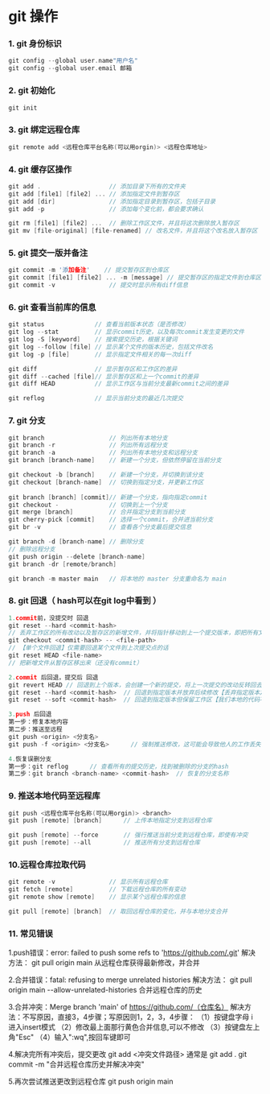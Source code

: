 # git 操作
### 1. git 身份标识
```c
git config --global user.name"用户名"
git config --global user.email 邮箱
```

### 2. git 初始化
``` python
git init
```

### 3. git 绑定远程仓库
```c
git remote add <远程仓库平台名称(可以用orgin)> <远程仓库地址>
```
### 4. git 缓存区操作
```c
git add .     				// 添加目录下所有的文件夹
git add [file1] [file2] ... // 添加指定文件到暂存区
git add [dir]  				// 添加指定目录到暂存区，包括子目录
git add -p					// 添加每个变化前，都会要求确认

git rm [file1] [file2] ...	// 删除工作区文件，并且将这次删除放入暂存区
git mv [file-original] [file-renamed] // 改名文件，并且将这个改名放入暂存区
```
### 5. git 提交一版并备注
```c
git commit -m '添加备注'	// 提交暂存区到仓库区
git commit [file1] [file2] ... -m [message]	// 提交暂存区的指定文件到仓库区
git commit -v				// 提交时显示所有diff信息
```
### 6. git 查看当前库的信息
```c
git status				// 查看当前版本状态（是否修改）
git log --stat			// 显示commit历史，以及每次commit发生变更的文件
git log -S [keyword]	// 搜索提交历史，根据关键词
git log --follow [file]	// 显示某个文件的版本历史，包括文件改名
git log -p [file]		// 显示指定文件相关的每一次diff

git diff				// 显示暂存区和工作区的差异
git diff --cached [file]// 显示暂存区和上一个commit的差异
git diff HEAD			// 显示工作区与当前分支最新commit之间的差异

git reflog				// 显示当前分支的最近几次提交
```
### 7. git 分支
```c
git branch					// 列出所有本地分支
git branch -r				// 列出所有远程分支
git branch -a				// 列出所有本地分支和远程分支
git branch [branch-name]	// 新建一个分支，但依然停留在当前分支

git checkout -b [branch]	// 新建一个分支，并切换到该分支
git checkout [branch-name]	// 切换到指定分支，并更新工作区
    
git branch [branch] [commit]// 新建一个分支，指向指定commit
git checkout -				// 切换到上一个分支
git merge [branch]			// 合并指定分支到当前分支
git cherry-pick [commit] 	// 选择一个commit，合并进当前分支
git br -v					// 查看各个分支最后提交信息

git branch -d [branch-name]	// 删除分支
// 删除远程分支
git push origin --delete [branch-name]	
git branch -dr [remote/branch]			

git branch -m master main  	// 将本地的 master 分支重命名为 main

```
### 8. git 回退（ hash可以在git log中看到 ）
```c
1.commit前，没提交时 回退
git reset --hard <commit-hash> 	
// 丢弃工作区的所有改动以及暂存区的新增文件，并将指针移动到上一个提交版本，即把所有文件恢复至上一个提交点。【回退整个工程】
git checkout <commit-hash> -- <file-path>
// 【单个文件回退】仅需要回退某个文件到上次提交点的话
git reset HEAD <file-name>
// 把新增文件从暂存区移出来（还没有commit）

2.commit 后回退，提交后 回退
git revert HEAD	// 回退到上个版本，会创建一个新的提交，将上一次提交的改动反转回去
git reset --hard <commit-hash>	// 回退到指定版本并放弃后续修改【丢弃指定版本之后的所有提交，并将指针移动到指定版本】
git reset --soft <commit-hash>	// 回退到指定版本但保留工作区【我们本地的代码不会跟着回退，我们可以基于目前的代码改完后再次提交。】

3.push 后回退
第一步：修复本地内容
第二步：推送至远程
git push <origin> <分支名>
git push -f <origin> <分支名>		// 强制推送修改，这可能会导致他人的工作丢失

4.恢复误删分支
第一步：git reflog		// 查看所有的提交历史，找到被删除的分支的hash
第二步：git branch <branch-name> <commit-hash>	// 恢复的分支名称

```


### 9. 推送本地代码至远程库
```c
git push <远程仓库平台名称(可以用orgin)> <branch>
git push [remote] [branch]		// 上传本地指定分支到远程仓库

git push [remote] --force		// 强行推送当前分支到远程仓库，即使有冲突
git push [remote] --all			// 推送所有分支到远程仓库

```

### 10.远程仓库拉取代码
```c
git remote -v				// 显示所有远程仓库
git fetch [remote]			// 下载远程仓库的所有变动
git remote show [remote]	// 显示某个远程仓库的信息

git pull [remote] [branch]	// 取回远程仓库的变化，并与本地分支合并
```

### 11. 常见错误
1.push错误：error: failed to push some refs to 'https://github.com/.git' 
解决方法：
	git pull origin main		从远程仓库获得最新修改，并合并

2.合并错误：fatal: refusing to merge unrelated histories
解决方法：
	git pull origin main --allow-unrelated-histories	合并远程仓库的历史

3.合并冲突：Merge branch 'main' of https://github.com/（仓库名）
解决方法：不写原因，直接3，4步骤；写原因则1，2，3，4步骤：
（1）按键盘字母 i 进入insert模式
（2）修改最上面那行黄色合并信息,可以不修改
（3）按键盘左上角"Esc"
（4）输入":wq",按回车键即可

4.解决完所有冲突后，提交更改
	git add <冲突文件路径> 				通常是 git add .
	git commit -m "合并远程仓库历史并解决冲突"

5.再次尝试推送更改到远程仓库
	git push origin main
